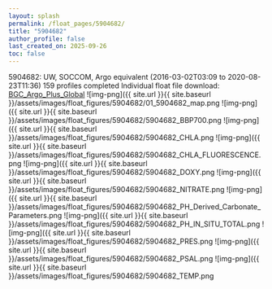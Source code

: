 ```yaml
---
layout: splash
permalink: /float_pages/5904682/
title: "5904682"
author_profile: false
last_created_on: 2025-09-26
toc: false
---
```

 
5904682: UW, SOCCOM, Argo equivalent (2016-03-02T03:09 to 2020-08-23T11:36)
159 profiles completed
Individual float file download: [BGC_Argo_Plus_Global](https://ftp.soest.hawaii.edu/bgc_argo_plus/Individual_Floats/outliers_removed/5904682_Sprof_processed.nc)
![img-png]({{ site.url }}{{ site.baseurl }}/assets/images/float_figures/5904682/01_5904682_map.png
![img-png]({{ site.url }}{{ site.baseurl }}/assets/images/float_figures/5904682/5904682_BBP700.png
![img-png]({{ site.url }}{{ site.baseurl }}/assets/images/float_figures/5904682/5904682_CHLA.png
![img-png]({{ site.url }}{{ site.baseurl }}/assets/images/float_figures/5904682/5904682_CHLA_FLUORESCENCE.png
![img-png]({{ site.url }}{{ site.baseurl }}/assets/images/float_figures/5904682/5904682_DOXY.png
![img-png]({{ site.url }}{{ site.baseurl }}/assets/images/float_figures/5904682/5904682_NITRATE.png
![img-png]({{ site.url }}{{ site.baseurl }}/assets/images/float_figures/5904682/5904682_PH_Derived_Carbonate_Parameters.png
![img-png]({{ site.url }}{{ site.baseurl }}/assets/images/float_figures/5904682/5904682_PH_IN_SITU_TOTAL.png
![img-png]({{ site.url }}{{ site.baseurl }}/assets/images/float_figures/5904682/5904682_PRES.png
![img-png]({{ site.url }}{{ site.baseurl }}/assets/images/float_figures/5904682/5904682_PSAL.png
![img-png]({{ site.url }}{{ site.baseurl }}/assets/images/float_figures/5904682/5904682_TEMP.png
